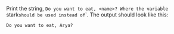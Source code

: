 
Print the string, `Do you want to eat, <name>? Where the variable `stark` should be used instead of `<name>`. The output should look like this:

```text
Do you want to eat, Arya?
```
